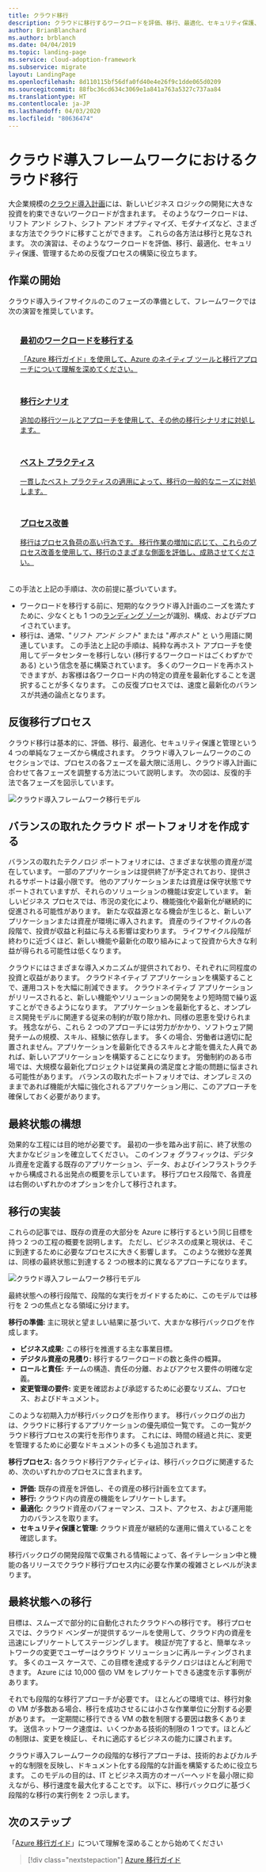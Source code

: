 ```yaml
---
title: クラウド移行
description: クラウドに移行するワークロードを評価、移行、最適化、セキュリティ保護、管理するための反復プロセスを構築する方法について説明します。
author: BrianBlanchard
ms.author: brblanch
ms.date: 04/04/2019
ms.topic: landing-page
ms.service: cloud-adoption-framework
ms.subservice: migrate
layout: LandingPage
ms.openlocfilehash: 8d110115bf56dfa0fd40e4e26f9c1dde065d0209
ms.sourcegitcommit: 88fbc36cd634c3069e1a841a763a5327c737aa84
ms.translationtype: HT
ms.contentlocale: ja-JP
ms.lasthandoff: 04/03/2020
ms.locfileid: "80636474"
---
```

# <a name="cloud-migration-in-the-cloud-adoption-framework"></a>クラウド導入フレームワークにおけるクラウド移行

大企業規模の[クラウド導入計画](../plan/index.md)には、新しいビジネス ロジックの開発に大きな投資を約束できないワークロードが含まれます。 そのようなワークロードは、リフト アンド シフト、シフト アンド オプティマイズ、モダナイズなど、さまざまな方法でクラウドに移すことができます。 これらの各方法は移行と見なされます。 次の演習は、そのようなワークロードを評価、移行、最適化、セキュリティ保護、管理するための反復プロセスの構築に役立ちます。

## <a name="getting-started"></a>作業の開始

クラウド導入ライフサイクルのこのフェーズの準備として、フレームワークでは次の演習を推奨しています。

<!-- markdownlint-disable MD033 -->
<ul class="panelContent cardsF">
    <li style="display: flex; flex-direction: column;">
        <a href="./azure-migration-guide/index.md">
            <div class="cardSize">
                <div class="cardPadding" style="padding-bottom:10px;">
                    <div class="card" style="padding-bottom:10px;">
                        <div class="cardImageOuter">
                            <div class="cardImage">
                                <img alt="" src="../_images/icons/1.png" data-linktype="external">
                            </div>
                        </div>
                        <div class="cardText" style="padding-left:0px;">
                            <h3>最初のワークロードを移行する</h3>
「Azure 移行ガイド」を使用して、Azure のネイティブ ツールと移行アプローチについて理解を深めてください。
                        </div>
                    </div>
                </div>
            </div>
        </a>
    </li>
    <li style="display: flex; flex-direction: column;">
        <a href="./azure-best-practices/index.md">
            <div class="cardSize">
                <div class="cardPadding" style="padding-bottom:10px;">
                    <div class="card" style="padding-bottom:10px;">
                        <div class="cardImageOuter">
                            <div class="cardImage">
                                <img alt="" src="../_images/icons/2.png" data-linktype="external">
                            </div>
                        </div>
                        <div class="cardText" style="padding-left:0px;">
                            <h3>移行シナリオ</h3>
追加の移行ツールとアプローチを使用して、その他の移行シナリオに対処します。
                        </div>
                    </div>
                </div>
            </div>
        </a>
    </li>
    <li style="display: flex; flex-direction: column;">
        <a href="./azure-best-practices/index.md">
            <div class="cardSize">
                <div class="cardPadding" style="padding-bottom:10px;">
                    <div class="card" style="padding-bottom:10px;">
                        <div class="cardImageOuter">
                            <div class="cardImage">
                                <img alt="" src="../_images/icons/3.png" data-linktype="external">
                            </div>
                        </div>
                        <div class="cardText" style="padding-left:0px;">
                            <h3>ベスト プラクティス</h3>
一貫したベスト プラクティスの適用によって、移行の一般的なニーズに対処します。
                        </div>
                    </div>
                </div>
            </div>
        </a>
    </li>
    <li style="display: flex; flex-direction: column;">
        <a href="./migration-considerations/index.md">
            <div class="cardSize">
                <div class="cardPadding" style="padding-bottom:10px;">
                    <div class="card" style="padding-bottom:10px;">
                        <div class="cardImageOuter">
                            <div class="cardImage">
                                <img alt="" src="../_images/icons/4.png" data-linktype="external">
                            </div>
                        </div>
                        <div class="cardText" style="padding-left:0px;">
                            <h3>プロセス改善</h3>
移行はプロセス負荷の高い行為です。 移行作業の増加に応じて、これらのプロセス改善を使用して、移行のさまざまな側面を評価し、成熟させてください。
                        </div>
                    </div>
                </div>
            </div>
        </a>
    </li>
</ul>
<!-- markdownlint-enable MD033 -->

この手法と上記の手順は、次の前提に基づいています。

- ワークロードを移行する前に、短期的なクラウド導入計画のニーズを満たすために、少なくとも 1 つの[ランディング ゾーン](../ready/index.md)が識別、構成、およびデプロイされています。
- 移行は、通常、"_リフト アンド シフト_" または "_再ホスト_" と いう用語に関連しています。 この手法と上記の手順は、純粋な再ホスト アプローチを使用してデータセンターを移行しない (移行するワークロードはごくわずかである) という信念を基に構築されています。 多くのワークロードを再ホストできますが、お客様は各ワークロード内の特定の資産を最新化することを選択することが多くなります。 この反復プロセスでは、速度と最新化のバランスが共通の論点となります。

## <a name="iterative-migration-process"></a>反復移行プロセス

クラウド移行は基本的に、評価、移行、最適化、セキュリティ保護と管理という 4 つの単純なフェーズから構成されます。 クラウド導入フレームワークのこのセクションでは、プロセスの各フェーズを最大限に活用し、クラウド導入計画に合わせて各フェーズを調整する方法について説明します。 次の図は、反復的手法で各フェーズを図示しています。

![クラウド導入フレームワーク移行モデル](../_images/migrate/methodology.png)

## <a name="create-a-balanced-cloud-portfolio"></a>バランスの取れたクラウド ポートフォリオを作成する

バランスの取れたテクノロジ ポートフォリオには、さまざまな状態の資産が混在しています。 一部のアプリケーションは提供終了が予定されており、提供されるサポートは最小限です。 他のアプリケーションまたは資産は保守状態でサポートされていますが、それらのソリューションの機能は安定しています。 新しいビジネス プロセスでは、市況の変化により、機能強化や最新化が継続的に促進される可能性があります。 新たな収益源となる機会が生じると、新しいアプリケーションまたは資産が環境に導入されます。 資産のライフサイクルの各段階で、投資が収益と利益に与える影響は変わります。 ライフサイクル段階が終わりに近づくほど、新しい機能や最新化の取り組みによって投資から大きな利益が得られる可能性は低くなります。

クラウドにはさまざまな導入メカニズムが提供されており、それぞれに同程度の投資と収益があります。 クラウドネイティブ アプリケーションを構築することで、運用コストを大幅に削減できます。 クラウドネイティブ アプリケーションがリリースされると、新しい機能やソリューションの開発をより短時間で繰り返すことができるようになります。 アプリケーションを最新化すると、オンプレミス開発モデルに関連する従来の制約が取り除かれ、同様の恩恵を受けられます。 残念ながら、これら 2 つのアプローチには労力がかかり、ソフトウェア開発チームの規模、スキル、経験に依存します。 多くの場合、労働者は適切に配置されません。アプリケーションを最新化できるスキルと才能を備えた人員であれば、新しいアプリケーションを構築することになります。 労働制約のある市場では、大規模な最新化プロジェクトは従業員の満足度と才能の問題に悩まされる可能性があります。 バランスの取れたポートフォリオでは、オンプレミスのままであれば機能が大幅に強化されるアプリケーション用に、このアプローチを確保しておく必要があります。

## <a name="envision-an-end-state"></a>最終状態の構想

効果的な工程には目的地が必要です。 最初の一歩を踏み出す前に、終了状態の大まかなビジョンを確立してください。 このインフォ グラフィックは、デジタル資産を定義する既存のアプリケーション、データ、およびインフラストラクチャから構成される出発点の概要を示しています。 移行プロセス段階で、各資産は右側のいずれかのオプションを介して移行されます。

## <a name="migration-implementation"></a>移行の実装

これらの記事では、既存の資産の大部分を Azure に移行するという同じ目標を持つ 2 つの工程の概要を説明します。 ただし、ビジネスの成果と現状は、そこに到達するために必要なプロセスに大きく影響します。 このような微妙な差異は、同様の最終状態に到達する 2 つの根本的に異なるアプローチになります。

![クラウド導入フレームワーク移行モデル](../_images/migrate/methodology.png)

最終状態への移行段階で、段階的な実行をガイドするために、このモデルでは移行を 2 つの焦点となる領域に分けます。

**移行の準備:** 主に現状と望ましい結果に基づいて、大まかな移行バックログを作成します。

- **ビジネス成果:** この移行を推進する主な事業目標。
- **デジタル資産の見積り:** 移行するワークロードの数と条件の概算。
- **ロールと責任:** チームの構造、責任の分離、およびアクセス要件の明確な定義。
- **変更管理の要件:** 変更を確認および承認するために必要なリズム、プロセス、およびドキュメント。

このような初期入力が移行バックログを形作ります。 移行バックログの出力は、クラウドに移行するアプリケーションの優先順位一覧です。 この一覧がクラウド移行プロセスの実行を形作ります。 これには、時間の経過と共に、変更を管理するために必要なドキュメントの多くも追加されます。

**移行プロセス:** 各クラウド移行アクティビティは、移行バックログに関連するため、次のいずれかのプロセスに含まれます。

- **評価:** 既存の資産を評価し、その資産の移行計画を立てます。
- **移行:** クラウド内の資産の機能をレプリケートします。
- **最適化:** クラウド資産のパフォーマンス、コスト、アクセス、および運用能力のバランスを取ります。
- **セキュリティ保護と管理:** クラウド資産が継続的な運用に備えていることを確認します。

移行バックログの開発段階で収集される情報によって、各イテレーション中と機能の各リリースでクラウド移行プロセス内に必要な作業の複雑さとレベルが決まります。

## <a name="transition-to-the-end-state"></a>最終状態への移行

目標は、スムーズで部分的に自動化されたクラウドへの移行です。 移行プロセスでは、クラウド ベンダーが提供するツールを使用して、クラウド内の資産を迅速にレプリケートしてステージングします。 検証が完了すると、簡単なネットワークの変更でユーザーはクラウド ソリューションに再ルーティングされます。 多くのユース ケースで、この目標を達成するテクノロジはほとんど利用できます。 Azure には 10,000 個の VM をレプリケートできる速度を示す事例があります。

それでも段階的な移行アプローチが必要です。 ほとんどの環境では、移行対象の VM が多数ある場合、移行を成功させるには小さな作業単位に分割する必要があります。 一定期間に移行できる VM の数を制限する要因は数多くあります。 送信ネットワーク速度は、いくつかある技術的制限の 1 つです。ほとんどの制限は、変更を検証し、それに適応するビジネスの能力に課されます。

クラウド導入フレームワークの段階的な移行アプローチは、技術的およびカルチャ的な制限を反映し、ドキュメント化する段階的な計画を構築するために役立ちます。 このモデルの目的は、IT とビジネス両方のオーバーヘッドを最小限に抑えながら、移行速度を最大化することです。 以下に、移行バックログに基づく段階的な移行の実行例を 2 つ示します。

## <a name="next-steps"></a>次のステップ

「[Azure 移行ガイド](./azure-migration-guide/index.md)」について理解を深めることから始めてください

> [!div class="nextstepaction"]
> [Azure 移行ガイド](./azure-migration-guide/index.md)
